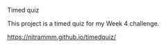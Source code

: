 Timed quiz

This project is a timed quiz for my Week 4 challenge.

https://nitrammm.github.io/timedquiz/

